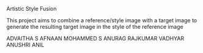 Artistic Style Fusion

This project aims to combine a reference/style image with a target image to generate the resulting target image in the style of the reference image

ADVAITHA S
AFNAAN MOHAMMED S
ANURAG RAJKUMAR VADHYAR
ANUSHRI ANIL
